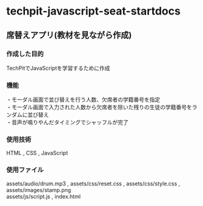 # techpit-javascript-seat-startdocs  
  
## 席替えアプリ(教材を見ながら作成)  
### 作成した目的  
TechPitでJavaScriptを学習するために作成  
  
### 機能  
・モーダル画面で並び替えを行う人数、欠席者の学籍番号を指定  
・モーダル画面で入力された人数から欠席者を除いた残りの生徒の学籍番号をランダムに並び替え  
・音声が鳴りやんだタイミングでシャッフルが完了  
  
### 使用技術  
HTML , CSS , JavaScript  
  
### 使用ファイル  
assets/audio/drum.mp3 , assets/css/reset.css , assets/css/style.css , assets/images/stamp.png  
assets/js/script.js , index.html  
  
  
